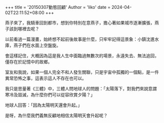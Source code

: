 +++
title = '20150307動態回顧'
Author = 'liko'
date = 2024-04-02T22:11:52+08:00
+++

燕子來了，我騎車回到都市，想到你特別在意燕子，擔心著如果城市逐漸擴張，燕子該到哪裡去呢？

以前看過一篇漫畫，始終想不起前後故事是什麼，只牢牢記得這景象：小鎮沈進水庫，燕子們在水面上空盤旋。

會這樣記住，大概因為這是我人生中面臨過無數次的場景，永遠失去、無法追回，僅存在於記憶中的故鄉。

室友和我說，如果一個人完全不和人發生關聯，只是宇宙中孤獨的一個點，是一件異常恐怖之事，這表示這人不存在也可以。

我只是思量著《三體》中，三體人問地球人的問題：「太陽落下，對我們來說意謂寒冷及毀滅，為什麼你們可以從容欣賞夕陽？」

地球人回答：「因為太陽明天還會升起。」

是呀，為什麼我們義無反顧地相信太陽明天會升起呢？